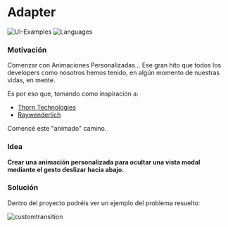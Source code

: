 # Adapter

![UI-Examples](https://img.shields.io/badge/UI-Examples-green.svg)
![Languages](https://img.shields.io/badge/Language-swift-green.svg)

### Motivación

Comenzar con Animaciones Personalizadas... Ese gran hito que todos los developers como nosotros hemos tenido, en algún momento de nuestras vidas, en mente.

Es por eso que, tomando como inspiración a:

- [Thorn Technologies](https://www.thorntech.com/2016/02/ios-tutorial-close-modal-dragging/)
- [Raywenderlich](https://www.raywenderlich.com/110536/custom-uiviewcontroller-transitions)

Comencé este "animado" camino.

### Idea
**Crear una animación personalizada para ocultar una vista modal mediante el gesto deslizar hacia abajo.**

### Solución

Dentro del proyecto podréis ver un ejemplo del problema resuelto:

![customtransition](http://i.makeagif.com/media/3-29-2017/M-RmtD.gif)
